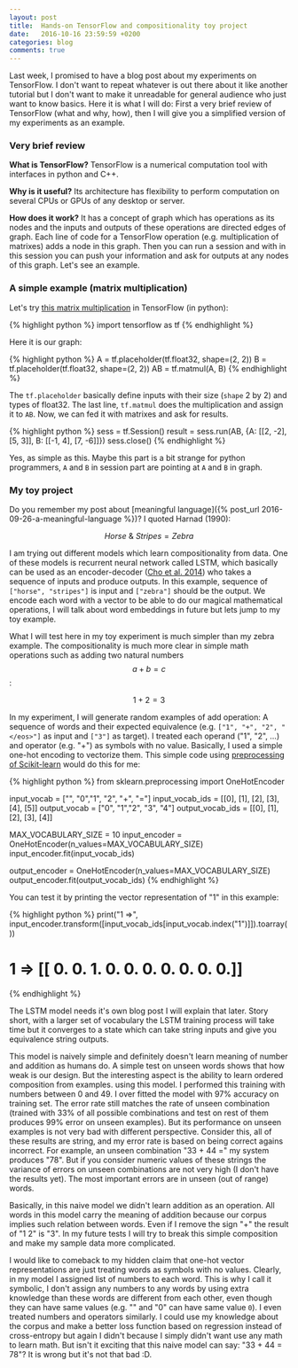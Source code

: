 ```yaml
---
layout: post
title:  Hands-on TensorFlow and compositionality toy project
date:   2016-10-16 23:59:59 +0200
categories: blog
comments: true
---
```


Last week, I promised to have a blog post about my experiments on TensorFlow. I don't want to repeat whatever is out there about it like another tutorial but I don't want to make it unreadable for general audience who just want to know basics. Here it is what I will do: First a very brief review of TensorFlow (what and why, how), then I will give you a simplified version of my experiments as an example.


### Very brief review

**What is TensorFlow?** TensorFlow is a numerical computation tool with interfaces in python and C++.

**Why is it useful?** Its architecture has flexibility to perform computation on several CPUs or GPUs of any desktop or server.

**How does it work?** It has a concept of graph which has operations as its nodes and the inputs and outputs of these operations are directed edges of graph. Each line of code for a TensorFlow operation (e.g. multiplication of matrixes) adds a node in this graph. Then you can run a session and with in this session you can push your information and ask for outputs at any nodes of this graph. Let's see an example.

### A simple example (matrix multiplication)

Let's try [this matrix multiplication](https://www.youtube.com/watch?v=kT4Mp9EdVqs) in TensorFlow (in python):

{% highlight python %}
import tensorflow as tf
{% endhighlight %}

Here it is our graph:

{% highlight python %}
A = tf.placeholder(tf.float32, shape=(2, 2))
B = tf.placeholder(tf.float32, shape=(2, 2))
AB = tf.matmul(A, B)
{% endhighlight %}

The `tf.placeholder` basically define inputs with their size (`shape` 2 by 2) and types of float32. The last line, `tf.matmul` does the multiplication and assign it to `AB`. Now, we can fed it with matrixes and ask for results.

{% highlight python %}
sess = tf.Session()
result = sess.run(AB, {A: [[2, -2], [5, 3]], B: [[-1, 4], [7, -6]]})
sess.close()
{% endhighlight %}

Yes, as simple as this. Maybe this part is a bit strange for python programmers, `A` and `B` in session part are pointing at `A` and `B` in graph.

### My toy project

 Do you remember my post about [meaningful language]({% post_url 2016-09-26-a-meaningful-language %})? I quoted Harnad (1990):

 $$ Horse\ \&\ Stripes = Zebra $$

 I am trying out different models which learn compositionality from data. One of these models is recurrent neural network called LSTM, which basically can be used as an encoder-decoder ([Cho et al. 2014](https://arxiv.org/abs/1406.1078)) who takes a sequence of inputs and produce outputs. In this example, sequence of `["horse", "stripes"]` is input and `["zebra"]` should be the output. We encode each word with a vector to be able to do our magical mathematical operations, I will talk about word embeddings in future but lets jump to my toy example.

 What I will test here in my toy experiment is much simpler than my zebra example. The compositionality is much more clear in simple math operations such as adding two natural numbers $$ a + b = c $$:

$$ 1 + 2 = 3 $$

In my experiment, I will generate random examples of add operation: A sequence of words and their expected equivalence (e.g. `["1", "+", "2", "</eos>"]` as input and `["3"]` as target). I treated each operand ("1", "2", ...) and operator (e.g. "+") as symbols with no value. Basically, I used a simple one-hot encoding to vectorize them. This simple code using [preprocessing of Scikit-learn](http://scikit-learn.org/stable/modules/generated/sklearn.preprocessing.OneHotEncoder.html) would do this for me:

{% highlight python %}
from sklearn.preprocessing import OneHotEncoder

input_vocab = ["", "0","1", "2", "+", "="]
input_vocab_ids = [[0], [1], [2], [3], [4], [5]]
output_vocab = ["0", "1","2", "3", "4"]
output_vocab_ids = [[0], [1], [2], [3], [4]]

MAX_VOCABULARY_SIZE = 10
input_encoder = OneHotEncoder(n_values=MAX_VOCABULARY_SIZE)
input_encoder.fit(input_vocab_ids)

output_encoder = OneHotEncoder(n_values=MAX_VOCABULARY_SIZE)
output_encoder.fit(output_vocab_ids)
{% endhighlight %}

You can test it by printing the vector representation of "1" in this example:

{% highlight python %}
print("1 =>", input_encoder.transform([input_vocab_ids[input_vocab.index("1")]]).toarray())
# 1 => [[ 0.  0.  1.  0.  0.  0.  0.  0.  0.  0.]]
{% endhighlight %}

The LSTM model needs it's own blog post I will explain that later. Story short, with a larger set of vocabulary the LSTM training process will take time but it converges to a state which can take string inputs and give you equivalence string outputs.

This model is naively simple and definitely doesn't learn meaning of number and addition as humans do. A simple test on unseen words shows that how weak is our design. But the interesting aspect is the ability to learn ordered composition from examples. using this model. I performed this training with numbers between 0 and 49. I over fitted the model with 97% accuracy on training set. The error rate still matches the rate of unseen combination (trained with 33% of all possible combinations and test on rest of them produces 99% error on unseen examples). But its performance on unseen examples is not very bad with different perspective. Consider this, all of these results are string, and my error rate is based on being correct agains incorrect. For example, an unseen combination "33 + 44 =" my system produces "78". But if you consider numeric values of these strings the variance of errors on unseen combinations are not very high (I don't have the results yet). The most important errors are in unseen (out of range) words.

Basically, in this naive model we didn't learn addition as an operation. All words in this model carry the meaning of addition because our corpus implies such relation between words. Even if I remove the sign "+" the result of "1 2" is "3". In my future tests I will try to break this simple composition and make my sample data more complicated.

I would like to comeback to my hidden claim that one-hot vector representations are just treating words as symbols with no values. Clearly, in my model I assigned list of numbers to each word. This is why I call it symbolic, I don't assign any numbers to any words by using extra knowledge than these words are different from each other, even though they can have same values (e.g. "" and "0" can have same value `0`). I even treated numbers and operators similarly. I could use my knowledge about the corpus and make a better loss function based on regression instead of cross-entropy but again I didn't because I simply didn't want use any math to learn math. But isn't it exciting that this naive model can say: "33 + 44 = 78"? It is wrong but it's not that bad :D.

